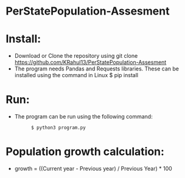 # PerStatePopulation-Assesment

Install:
==========

- Download or Clone the repository using git clone https://github.com/KRahul13/PerStatePopulation-Assesment
- The program needs Pandas and Requests libraries. These can be installed using the command in Linux
      $ pip install <package> 

  
  
Run:
==========

- The program can be run using the following command:
      
            $ python3 program.py
  
  
  
Population growth calculation:
==================================
  
- growth = ((Current year - Previous year) / Previous Year) * 100
  
